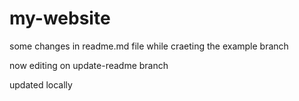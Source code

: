 # my-website

some changes in readme.md file while craeting the example branch

now editing on update-readme branch

updated locally
